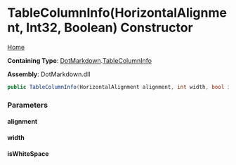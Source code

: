 # TableColumnInfo\(HorizontalAlignment, Int32, Boolean\) Constructor

[Home](../../../README.md)

**Containing Type**: [DotMarkdown](../../README.md)\.[TableColumnInfo](../README.md)

**Assembly**: DotMarkdown\.dll

```csharp
public TableColumnInfo(HorizontalAlignment alignment, int width, bool isWhiteSpace)
```

### Parameters

#### alignment

#### width

#### isWhiteSpace

